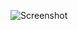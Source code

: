 ![Screenshot](https://raw.githubusercontent.com/Cryakl/Ultimate-RAT-Collection/refs/heads/main/FraggleRock/Fraggle%20Rock%201.44%20Lite/Screenshot.png)
